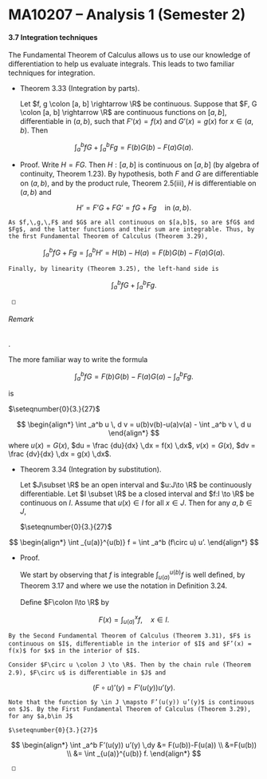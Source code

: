 MA10207 – Analysis 1 (Semester 2)
=================================

#### 3.7 Integration techniques

The Fundamental Theorem of Calculus allows us to use our knowledge of diﬀerentiation to help us evaluate integrals. This leads to two familiar techniques for integration.

*   Theorem 3.33 (Integration by parts). 
    
    Let $f, g \colon [a, b] \rightarrow \R$ be continuous. Suppose that $F, G \colon [a, b] \rightarrow \R$ are continuous functions on $[a,b]$, diﬀerentiable in $(a,b)$, such that $F’(x)= f(x)$ and $G’(x) = g(x)$ for $x\in (a,b)$. Then
    
    
$$
 \int _a^b fG + \int _a^b Fg = F(b)G(b) - F(a)G(a). 
$$

    

*   Proof. Write $H = FG$. Then $H:[a,b]$ is continuous on $[a,b]$ (by algebra of continuity, Theorem 1.23). By hypothesis, both $F$ and $G$ are diﬀerentiable on $(a, b)$, and by the product rule, Theorem 2.5(iii), $H$ is diﬀerentiable on $(a,b)$ and
    
    
$$
 H’ = F’G+FG’=fG + Fg \quad \text {in }(a,b). 
$$

    
    As $f,\,g,\,F$ and $G$ are all continuous on $[a,b]$, so are $fG$ and $Fg$, and the latter functions and their sum are integrable. Thus, by the ﬁrst Fundamental Theorem of Calculus (Theorem 3.29),
    
    
$$
 \int _a^b fG + Fg = \int _{a}^{b} H’=H(b) - H(a) = F(b)G(b) - F(a)G(a). 
$$

    
    Finally, by linearity (Theorem 3.25), the left-hand side is
    
    
$$
 \int _a^b fG + \int _a^b Fg. 
$$

    
     □
    

###### Remark

. 

The more familiar way to write the formula


$$
 \int _a^b fG = F(b)G(b) - F(a)G(a) - \int _a^b Fg. 
$$


is

$\seteqnumber{0}{3.}{27}$


$$
 \begin{align*} \int _a^b u \, d v = u(b)v(b)-u(a)v(a) - \int _a^b v \, d u \end{align*} 
$$
 where $u(x) = G(x)$, $du = \frac {du}{dx} \,dx = f(x) \,dx$, $v(x) = G(x)$, $dv = \frac {dv}{dx} \,dx = g(x) \,dx$.

*   Theorem 3.34 (Integration by substitution). 
    
    Let $J\subset \R$ be an open interval and $u:J\to \R$ be continuously diﬀerentiable. Let $I \subset \R$ be a closed interval and $f:I \to \R$ be continuous on $I$. Assume that $u(x) \in I$ for all $x\in J$. Then for any $a,b\in J$,
    
    $\seteqnumber{0}{3.}{27}$
    
    
$$
 \begin{align*} \int _{u(a)}^{u(b)} f = \int _a^b (f\circ u) u’. \end{align*} 
$$

    

*   Proof.
    
    We start by observing that $f$ is integrable $\int _{u(a)}^{u(b)} f$ is well deﬁned, by Theorem 3.17 and where we use the notation in Deﬁnition 3.24.
    
    Deﬁne $F\colon I\to \R$ by
    
    
$$
 F(x) = \int _{u(a)}^x f, \quad x \in I. 
$$

    
    By the Second Fundamental Theorem of Calculus (Theorem 3.31), $F$ is continuous on $I$, diﬀerentiable in the interior of $I$ and $F’(x) = f(x)$ for $x$ in the interior of $I$.
    
    Consider $F\circ u \colon J \to \R$. Then by the chain rule (Theorem 2.9), $F\circ u$ is diﬀerentiable in $J$ and
    
    
$$
 (F\circ u)’(y) = F’(u(y)) u’(y) . 
$$

    
    Note that the function $y \in J \mapsto F’(u(y)) u’(y)$ is continuous on $J$. By the First Fundamental Theorem of Calculus (Theorem 3.29), for any $a,b\in J$
    
    $\seteqnumber{0}{3.}{27}$
    
    
$$
 \begin{align*} \int _a^b F’(u(y)) u’(y) \,dy &= F(u(b))-F(u(a)) \\ &=F(u(b)) \\ &= \int _{u(a)}^{u(b)} f. \end{align*} 
$$

    
     □